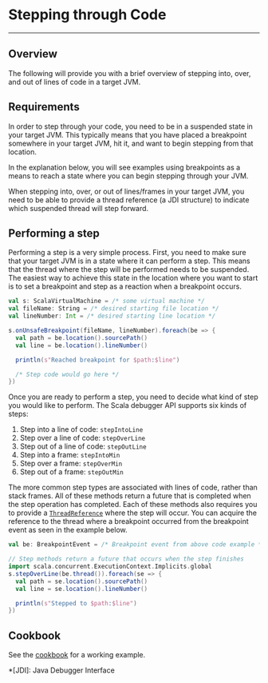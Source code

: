 # Stepping through Code

---

## Overview

The following will provide you with a brief overview of stepping into, over,
and out of lines of code in a target JVM.

## Requirements

In order to step through your code, you need to be in a suspended state in your
target JVM. This typically means that you have placed a breakpoint somewhere in
your target JVM, hit it, and want to begin stepping from that location.

In the explanation below, you will see examples using breakpoints as a means to
reach a state where you can begin stepping through your JVM.

When stepping into, over, or out of lines/frames in your target JVM, you need
to be able to provide a thread reference (a JDI structure) to indicate which
suspended thread will step forward.

## Performing a step

Performing a step is a very simple process. First, you need to make sure that
your target JVM is in a state where it can perform a step. This means that the
thread where the step will be performed needs to be suspended. The easiest way
to achieve this state in the location where you want to start is to set a
breakpoint and step as a reaction when a breakpoint occurs.

```scala
val s: ScalaVirtualMachine = /* some virtual machine */
val fileName: String = /* desired starting file location */
val lineNumber: Int = /* desired starting line location */

s.onUnsafeBreakpoint(fileName, lineNumber).foreach(be => {
  val path = be.location().sourcePath()
  val line = be.location().lineNumber()

  println(s"Reached breakpoint for $path:$line")

  /* Step code would go here */
})
```

Once you are ready to perform a step, you need to decide what kind of step you
would like to perform. The Scala debugger API supports six kinds of steps:

1. Step into a line of code: `stepIntoLine`
2. Step over a line of code: `stepOverLine`
3. Step out of a line of code: `stepOutLine`
4. Step into a frame: `stepIntoMin`
5. Step over a frame: `stepOverMin`
6. Step out of a frame: `stepOutMin`

The more common step types are associated with lines of code, rather than
stack frames. All of these methods return a future that is completed when the
step operation has completed. Each of these methods also requires you to
provide a [`ThreadReference`][thread-reference] where the step will occur. You
can acquire the reference to the thread where a breakpoint occurred from the
breakpoint event as seen in the example below.

```scala
val be: BreakpointEvent = /* Breakpoint event from above code example */

// Step methods return a future that occurs when the step finishes
import scala.concurrent.ExecutionContext.Implicits.global
s.stepOverLine(be.thread()).foreach(se => {
  val path = se.location().sourcePath()
  val line = se.location().lineNumber()

  println(s"Stepped to $path:$line")
})
```

## Cookbook

See the [cookbook][cookbook] for a working example.

[thread-reference]: http://docs.oracle.com/javase/7/docs/jdk/api/jpda/jdi/com/sun/jdi/ThreadReference.html
[cookbook]: /cookbook/stepping-over-a-line-of-code/

*[JDI]: Java Debugger Interface

